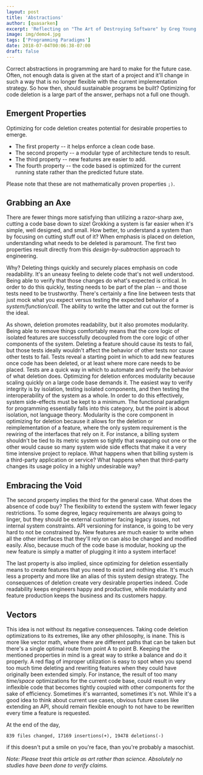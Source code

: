 ```yaml
---
layout: post
title: 'Abstractions'
author: [quasarken]
excerpt: 'Reflecting on "The Art of Destroying Software" by Greg Young.'
image: img/demo4.jpg
tags: ['Programming Paradigms']
date: 2018-07-04T00:06:38-07:00
draft: false
---
```


Correct abstractions in programming are hard to make for the future case.
Often, not enough data is given at the start of a project and it'll change in such a way that is no longer flexible with the current implementation strategy.
So how then, should sustainable programs be built?
Optimizing for code deletion is a large part of the answer, perhaps not a full one though.

## Emergent Properties

Optimizing for code deletion creates potential for desirable properties to emerge.

* The first property -- it helps enforce a clean code base.
* The second property -- a modular type of architecture tends to result.
* The third property -- new features are easier to add.
* The fourth property -- the code based is optimized for the current running state rather than the predicted future state.

Please note that these are not mathematically proven properties `;)`.

## Grabbing an Axe

There are fewer things more satisfying than utilizing a razor-sharp axe, cutting a code base down to size!
Grokking a system is far easier when it's simple, well designed, and small.
How better, to understand a system than by focusing on cutting stuff out of it?
When emphasis is placed on deletion, understanding what needs to be deleted is paramount.
The first two properties result directly from this _design-by-subtraction_ approach to engineering.

Why? Deleting things quickly and securely places emphasis on code readability.
It's an uneasy feeling to delete code that's not well understood.
Being able to verify that those changes do what's expected is critical.
In order to do this quickly, testing needs to be part of the plan -- and those tests need to be trustworthy.
There's certainly a fine line between tests that just mock what you expect versus testing the expected behavior of a _system/function/call_.
The ability to write the latter and cut out the former is the ideal.

As shown, deletion promotes readability, but it also promotes modularity.
Being able to remove things comfortably means that the core logic of isolated features are successfully decoupled from the core logic of other components of the system.
Deleting a feature should cause its tests to fail, but those tests ideally wouldn't affect the behavior of other tests nor cause other tests to fail.
Tests reveal a starting point in which to add new features once code has been deleted, or at least where more care needs to be placed.
Tests are a quick way in which to automate and verify the behavior of what deletion does.
Optimizing for deletion enforces modularity because scaling quickly on a large code base demands it.
The easiest way to verify integrity is by isolation, testing isolated components, and then testing the interoperability of the system as a whole.
In order to do this effectively, system side-effects must be kept to a minimum.
The functional paradigm for programming essentially falls into this category, but the point is about isolation, not language theory.
Modularity is the core component in optimizing for deletion because it allows for the deletion or reimplementation of a feature, where the only system requirement is the rewiring of the interfaces that rely on it.
For instance, a billing system shouldn't be tied to its metric system so tightly that swapping out one or the other would cause so many system wide side effects that make it a very time intensive project to replace.
What happens when that billing system is a third-party application or service?
What happens when that third-party changes its usage policy in a highly undesirable way?

## Embracing the Void

The second property implies the third for the general case.
What does the absence of code buy?
The flexibility to extend the system with fewer legacy restrictions.
To some degree, legacy requirements are always going to linger, but they should be external customer facing legacy issues, not internal system constraints.
API versioning for instance, is going to be very hard to not be constrained by.
New features are much easier to write when all the other interfaces that they'll rely on can also be changed and modified easily.
Also, because much of the code base is modular, hooking up the new feature is simply a matter of plugging it into a system interface!

The last property is also implied, since optimizing for deletion essentially means to create features that you need to exist and nothing else.
It's much less a property and more like an alias of this system design strategy.
The consequences of deletion create very desirable properties indeed.
Code readability keeps engineers happy and productive, while modularity and feature production keeps the business and its customers happy.

## Vectors

This idea is not without its negative consequences.
Taking code deletion optimizations to its extremes, like any other philosophy, is inane.
This is more like vector math, where there are different paths that can be taken but there's a single optimal route from point A to point B.
Keeping the mentioned properties in mind is a great way to strike a balance and do it properly.
A red flag of improper utilization is easy to spot when you spend too much time deleting and rewriting features when they could have originally been extended simply.
For instance, the result of too many _time/space_ optimizations for the current code base, could result in very inflexible code that becomes tightly coupled with other components for the sake of efficiency.
Sometimes it's warranted, sometimes it's not.
While it's a good idea to think about current use cases, obvious future cases like extending an API, should remain flexible enough to not have to be rewritten every time a feature is requested.

At the end of the day,
```git
839 files changed, 17169 insertions(+), 19478 deletions(-)
```
if this doesn't put a smile on you're face, than you're probably a masochist.

_Note: Please treat this article as art rather than science. Absolutely no studies have been done to verify claims._
